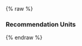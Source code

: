 ---
---

{% raw %}
<section style="margin-right: 300px;">
  <h3>Recommendation Units</h3>
  <miso-unit>
  </miso-unit>
</section>
<script>
MisoClient.plugins.use('std:units');
const client = new MisoClient('...');
client.units.get().start();
</script>
{% endraw %}
